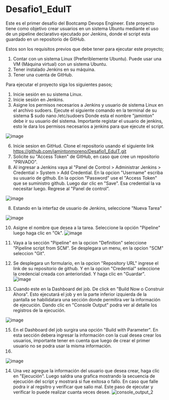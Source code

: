 # Desafio1_EduIT
Este es el primer desafío del Bootcamp Devops Engineer. Este proyecto tiene como objetivo crear usuarios en un sistema Ubuntu mediante el uso de un pipeline declarativo ejecutado por Jenkins, donde el script esta guardado en un repositorio de GitHub.

Estos son los requisitos previos que debe tener para ejecutar este proyecto;
1. Contar con un sistema Linux (Preferiblemente Ubuntu). Puede usar una VM (Máquina virtual) con un sistema Ubuntu.
2. Tener instalado Jenkins en su máquina.
3. Tener una cuenta de GitHub.

Para ejecutar el proyecto siga los siguientes pasos;
1. Inicie sesión en su sistema Linux.
2. Inicie sesión en Jenkins.
3. Asigne los permisos necesarios a Jenkins y usuario de sistema Linux en el archivo sudoers. Ejecute el siguiente comando en la terminal de su sistema $ sudo nano /etc/sudoers
   Donde esta el nombre "jaminton" debe ir su usuario del sistema. Importante registar el usuario de jenkins, esto le dara los permisos necesarios a jenkins para que ejecute el script.
   
![image](https://github.com/jamintonmoreno/Desafio1_EduIT/assets/74082502/66227cdb-33af-42a5-b10c-eb1c68a0dcf8)


6. Inicie sesion en GitHud. Clone el repositorio usando el siguiente link https://github.com/jamintonmoreno/Desafio1_EduIT.git
7. Solicite su "Access Token" de GitHub, en caso que cree un repositorio "PRIVADO".
8. Al ingresar a Jenkins vaya al "Panel de Control > Administrar Jenkins > Credential > System > Add Credential.
   En la opcion "Username" escriba su usuario de github. En la opcion "Password" use el "Access Token" que se suministro github.
   Luego dar clic en "Save". Esa credential la va necesitar luego. Regrese al "Panel de control".
   
![image](https://github.com/jamintonmoreno/Desafio1_EduIT/assets/74082502/53953c3e-3ba0-4e58-bd99-b6d86fd095de)

8. Estando en la interfaz de usuario de Jenkins, seleccione "Nueva Tarea"
   
![image](https://github.com/jamintonmoreno/Desafio1_EduIT/assets/74082502/1abaf104-d11b-43b6-808a-361ed9fa49bf)

   
10. Asigne el nombre que desea a la tarea. Seleccione la opción "Pipeline" luego haga clic en "Ok".
![image](https://github.com/jamintonmoreno/Desafio1_EduIT/assets/74082502/e2276bd9-731d-400e-a358-e0c7114d67e5)

11. Vaya a la sección "Pipeline" en la opcion "Definition" seleccione "Pipeline script from SCM". Se desplegara un menu, en la opcion "SCM" seleccion "Git".
12. Se desplegara un formulario, en la opcion "Repository URL" ingrese el link de su repositorio de github. Y en la opcion "Credential" seleccione la credencial creada
    con anterioridad. Y haga clic en "Guardar".
![image](https://github.com/jamintonmoreno/Desafio1_EduIT/assets/74082502/b3409cf9-835e-4652-8f6d-29016aa0986f)

13. Cuando este en la Dashboard del job. De click en "Build Now o Construir Ahora". Esto ejecutará el job y en la parte inferior izquierda de la pantalla se habilidatara una sección donde permitira ver la información de ejecución. Dando clic en "Console Output" podra ver al detalle los registros de la ejecución.
    
![image](https://github.com/jamintonmoreno/Desafio1_EduIT/assets/74082502/6f6c8097-a67d-42c0-9dcd-569283559bfd)


15. En el Dashboard del job surgira una opción "Build with Parameter". En esta sección debera ingresar la información con la cual desea crear los usuarios, importante tener en cuenta que luego de crear el primer usuario no se podra usar la misma información.
16. 
![image](https://github.com/jamintonmoreno/Desafio1_EduIT/assets/74082502/ff1d26aa-85ed-423f-b817-cc9e0336bb82)

14. Una vez agregue la información del usuario que desea crear, haga clic en "Ejecución". Luego saldra una grafica mostrando la secuencia de ejecución del script y mostrará si fue exitosa o fallo. En caso que falle podra ir al regsitro y verificar que salio mal. Este paso de ejecutar y verificar lo puede realizar cuanta veces desee.
![console_output_2](https://github.com/jamintonmoreno/Desafio1_EduIT/assets/74082502/ceb5e345-e485-4072-bc4c-305445269351)

 
